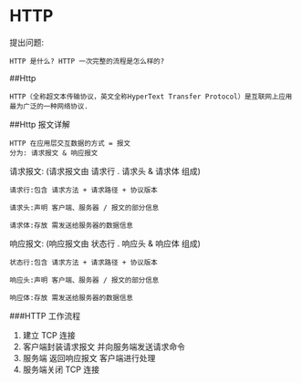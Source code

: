 # HTTP

提出问题:
    
    HTTP 是什么? HTTP 一次完整的流程是怎么样的?

##Http 

    HTTP（全称超文本传输协议，英文全称HyperText Transfer Protocol）是互联网上应用最为广泛的一种网络协议.
##Http 报文详解
    
    HTTP 在应用层交互数据的方式 = 报文
    分为: 请求报文 & 响应报文
    
请求报文: (请求报文由 请求行 . 请求头 & 请求体 组成)
    
    请求行:包含 请求方法 + 请求路径 + 协议版本

    请求头:声明 客户端、服务器 / 报文的部分信息
  
    请求体:存放 需发送给服务器的数据信息
    
响应报文: (响应报文由 状态行 . 响应头 & 响应体 组成)
    
    状态行:包含 请求方法 + 请求路径 + 协议版本

    响应头:声明 客户端、服务器 / 报文的部分信息
  
    响应体:存放 需发送给服务器的数据信息
 
###HTTP 工作流程

1. 建立 TCP 连接
2. 客户端封装请求报文 并向服务端发送请求命令
3. 服务端 返回响应报文 客户端进行处理
4. 服务端关闭 TCP 连接

